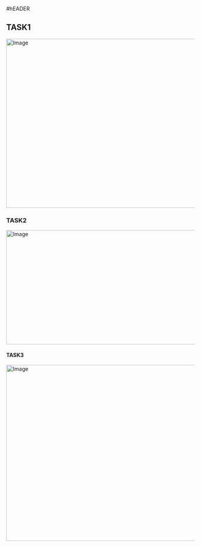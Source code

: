 #hEADER
 

 ## TASK1
 <img width="599" height="452" alt="Image" src="https://github.com/user-attachments/assets/b3beea15-4c28-4a48-bbb9-ea08c1b3dfcb" />


 ### TASK2
 <img width="595" height="305" alt="Image" src="https://github.com/user-attachments/assets/eb74abe5-9a19-4487-b27c-fa7cefd255a6" />


 #### TASK3
 <img width="1904" height="470" alt="Image" src="https://github.com/user-attachments/assets/155843e4-23dc-4a16-84bb-83b22a5c882f" />
